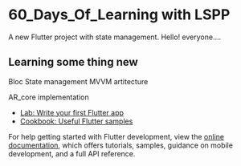 # 60_Days_Of_Learning with LSPP

A new Flutter project with state management.
Hello! everyone....
## Learning some thing new
Bloc State management
MVVM artitecture

AR_core implementation

- [Lab: Write your first Flutter app](https://docs.flutter.dev/get-started/codelab)
- [Cookbook: Useful Flutter samples](https://docs.flutter.dev/cookbook)

For help getting started with Flutter development, view the
[online documentation](https://docs.flutter.dev/), which offers tutorials,
samples, guidance on mobile development, and a full API reference.
